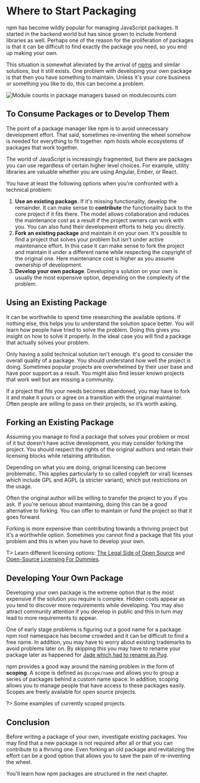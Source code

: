 # Where to Start Packaging

npm has become wildly popular for managing JavaScript packages. It started in the backend world but has since grown to include frontend libraries as well. Perhaps one of the reason for the proliferation of packages is that it can be difficult to find exactly the package you need, so you end up making your own.

This situation is somewhat alleviated by the arrival of [npms](https://npms.io/) and similar solutions, but it still exists. One problem with developing your own package is that then you have something to maintain. Unless it's your core business or something you like to do, this can become a problem.

![Module counts in package managers based on modulecounts.com](images/module-counts.png)

## To Consume Packages or to Develop Them

The point of a package manager like npm is to avoid unnecessary development effort. That said, sometimes re-inventing the wheel somehow is needed for everything to fit together. npm hosts whole ecosystems of packages that work together.

The world of JavaScript is increasingly fragmented, but there are packages you can use regardless of certain higher level choices. For example, utility libraries are valuable whether you are using Angular, Ember, or React.

You have at least the following options when you're confronted with a technical problem:

1. **Use an existing package.** If it's missing functionality, develop the remainder. It can make sense to **contribute** the functionality back to the core project if it fits there. The model allows collaboration and reduces the maintenance cost as a result if the project owners can work with you. You can also fund their development efforts to help you directly.
2. **Fork an existing package** and maintain it on your own. It's possible to find a project that solves your problem but isn't under active maintenance effort. In this case it can make sense to fork the project and maintain it under a different name while respecting the copyright of the original one. Here maintenance cost is higher as you assume ownership of development.
3. **Develop your own package**. Developing a solution on your own is usually the most expensive option, depending on the complexity of the problem.

## Using an Existing Package

It can be worthwhile to spend time researching the available options. If nothing else, this helps you to understand the solution space better. You will learn how people have tried to solve the problem. Doing this gives you insight on how to solve it properly. In the ideal case you will find a package that actually solves your problem.

Only having a solid technical solution isn't enough. It's good to consider the overall quality of a package. You should understand how well the project is doing. Sometimes popular projects are overwhelmed by their user base and have poor support as a result. You might also find lesser known projects that work well but are missing a community.

If a project that fits your needs becomes abandoned, you may have to fork it and make it yours or agree on a transition with the original maintainer. Often people are willing to pass on their projects, so it’s worth asking.

## Forking an Existing Package

Assuming you manage to find a package that solves your problem or most of it but doesn't have active development, you may consider forking the project. You should respect the rights of the original authors and retain their licensing blocks while retaining attribution.

Depending on what you are doing, original licensing can become problematic. This applies particularly to so called copyleft (or viral) licenses which include GPL and AGPL (a stricter variant), which put restrictions on the usage.

Often the original author will be willing to transfer the project to you if you ask. If you're serious about maintaining, doing this can be a good alternative to forking. You can offer to maintain or fund the project so that it goes forward.

Forking is more expensive than contributing towards a thriving project but it's a worthwhile option. Sometimes you cannot find a package that fits your problem and this is when you have to develop your own.

T> Learn different licensing options: [The Legal Side of Open Source](https://opensource.guide/legal/) and [Open-Source Licensing For Dummies](http://www.binpress.com/blog/2013/06/21/open-source-licensing-for-dummies/).

## Developing Your Own Package

Developing your own package is the extreme option that is the most expensive if the solution you require is complex. Hidden costs appear as you tend to discover more requirements while developing. You may also attract community attention if you develop in public and this in turn may lead to more requirements to appear.

One of early stage problems is figuring out a good name for a package. npm root namespace has become crowded and it can be difficult to find a free name. In addition, you may have to worry about existing trademarks to avoid problems later on. By skipping this you may have to rename your package later as happened for [Jade which had to rename as Pug](https://github.com/pugjs/pug/issues/2184).

npm provides a good way around the naming problem in the form of **scoping**. A scope is defined as `@scope/name` and allows you to group a series of packages behind a custom name space. In addition, scoping allows you to manage people that have access to these packages easily. Scopes are freely available for open source projects.

?> Some examples of currently scoped projects.

## Conclusion

Before writing a package of your own, investigate existing packages. You may find that a new package is not required after all or that you can contribute to a thriving one. Even forking an old package and revitalizing the effort can be a good option that allows you to save the pain of re-inventing the wheel.

You'll learn how npm packages are structured in the next chapter.
